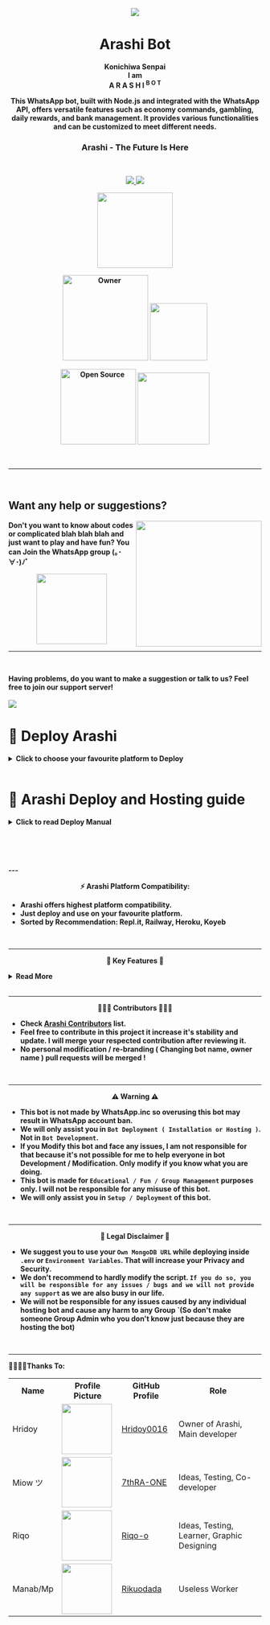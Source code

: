 <p align="center">
<a href="https://github.com/Hridoy0016/Arashi">
    <img src="https://thumbsnap.com/i/Fe7qFtwf.jpg">
  </a>

<h1 align="center"> Arashi </sup> Bot
</h1>

<p align="center"> 
    <b>Konichiwa Senpai <br>
        I am <br>
    A R A S H I <sup>B O T</sup> <br>
        <p align="center">This WhatsApp bot, built with Node.js and integrated with the WhatsApp API, offers versatile features such as economy commands, gambling, daily rewards, and bank management. It provides various functionalities and can be customized to meet different needs.
<br>
<h3 align="center"> Arashi  - The Future Is Here
</h4>

<br>

<p align="center">
  <a href="https://github.com/Hridoy0016/Night/fork">
    <img src="https://img.shields.io/github/forks/Hriody0016/Arashi?label=Fork&style=social">
    
    
  <a href="https://github.com/Hridoy0016/Night/stargazers">
    <img src="https://img.shields.io/github/stars/Hridoy0016/Arashi?style=social">
  </a>
<p align="center">
<a href="https://github.com/Hridoy0016/Arashi"><img src="https://hits.seeyoufarm.com/api/count/incr/badge.svg?url=https%3A%2F%2Fgithub.com%2FHridoy0016%2FArashi-MD&count_bg=%23FFA305&title_bg=%23555555&icon=&icon_color=%23E7E7E7&title=People+Visited&edge_flat=false)](https://hits.seeyoufarm.com" width="150px" /></a>
</p>


  
<p align="center">
<a href="https://github.com/Hridoy0016"><img title="Owner" src="https://img.shields.io/badge/Owner-Hridoy-white.svg?style=for-the-badge&logo=github" width="170px"></a>

 <a href="https://github.com/Hridoy0016/Arashi/blob/main/LICENSE.md">
  
<img src='https://img.shields.io/github/license/Hridoy0016/Arashi?color=%231e81b0&style=for-the-badge' width="114px">

<p align="center">
<a href="https://github.com/Hridoy0016"><img title="Open Source" src="https://img.shields.io/badge/Open%20Source-YES-green.svg?style=for-the-badge" width="150px"></a>
<a href="https://github.com/Hridoy0016"><img title="" src="https://img.shields.io/badge/Maintained-YES-green.svg?style=for-the-badge" width="143px"></a>
</p>
<br>

---
 <br>


## Want any help or suggestions? 

<img src="https://i.imgur.com/d56z25o.png" width=250px align="right">

Don't you want to know about codes or complicated blah blah blah and just want to play and have fun? You can Join the WhatsApp group   (｡･∀･)ﾉﾞ
<p align="center" >
<a href="https://cutt.ly/Uwi458qQ"><img src="https://img.shields.io/badge/Join Group-25D366?style=for-the-badge&logo=whatsapp&logoColor=white" width="140px">
</a>
</p>
    
---
<br>

Having problems, do you want to make a suggestion or talk to us? Feel free to join our support server!
<br>
<br>
<a href="https://discord.gg/Ft5Wf6zg">
<img src="https://invidget.switchblade.xyz/Ft5Wf6zg">
</a>

# 📱 Deploy Arashi

<details close>
<summary>Click to choose your favourite platform to Deploy</summary>
 
<br><br>   
    
<h4 align="center"> Deploy on Repl.it
</h4>

<p align="center" >
    <a href="https://repl.it/github/Hridoy0016/Arashi">
    <img src="https://i.ibb.co/zrB5kMh/deploy-on-repl.jpg" width="170px" alt="Deploy on Heroku" >
    </a>
    <br>     
    
</p>

<p align="center" >
    <br>
    __________________________
    <br>
</p>   
      
      
      
<h4 align="center"> Deploy on Railway 
</h4>
  
<p align="center">
    <a href="https://railway.app/template/tZWmhj?referralCode=f3gg2m">
    <img src="https://railway.app/button.svg" alt="Deploy on Railway" width="170px">
    </a>
    <br>
  
</p>

<p align="center" >
    <br>
    __________________________
    <br>
</p>

<br>
      
<h4 align="center"> Deploy on Koyeb
</h4>
      
<p align="center">
    <a href="https://app.koyeb.com/apps/deploy?type=docker&image=quay.io/Hridoy0016/Arashi:main&env[PORT]=8000&env[PREFIX]=-&&env[MONGODB]=mongodb+srv://fantox001:zjmbvgwr52@cluster0.qh05pl9.mongodb.net/?retryWrites=true&w=majority&&env[SESSION_ID]=enterYourSession&&env[MODS]=919394181455,919394124549&&env[TENOR_API_KEY]=AIzaSyCyouca1_KKy4W_MG1xsPzuku5oa8W358c&&env[PACKNAME]=Arashi&&env[AUTHOR]=Hridoy&&name=night">
    <img src="https://www.koyeb.com/static/images/deploy/button.svg" alt="Deploy on Koyeb" width="155px">
    </a>
   <br>     
    
</p>


<p align="center" >
    <br>
    __________________________
    <br>
</p>


<br>
 
<h4 align="center"> Deploy on Heroku
</h4>

</p>

<p align="center" >
    <a href="https://heroku.com/deploy?template=https://github.com/Hridoy0016/Arashi">
    <img src="https://www.herokucdn.com/deploy/button.png" width="160px" alt="Deploy on Heroku" >
    </a>

</p>

<p align="center" >
    <br>
    __________________________
    <br>
</p>


<br>


<h4 align="center"> Deploy on Mogenius
</h4>
  
<p align="center">
    <a href="https://studio.mogenius.com/">
    <img src="https://www.cloudflare.com/static/90073b1e5bd8a0765640a20febb3dc22/mogenius_logo_quer.png" alt="Deploy on Mogenius" width="170px">
    </a>
    
</p>

<p align="center" >
    <br>
    __________________________
    <br>
</p>

<br>

<h4 align="center"> Deploy on Uffizzi
</h4>
  
<p align="center">
    <a href="https://www.uffizzi.com/">
    <img src="https://i.ibb.co/Y29Kv4X/Screenshot-195.png" alt="Deploy on Uffizzi" width="125px">
    </a>
    
</p>

<p align="center" >
    <br>
    __________________________
    <br>
</p>


<br>

<h4 align="center"> Deploy on BoxMineWorld
</h4>
  
<p align="center">
    <a href="https://dash.boxmineworld.com/">
    <img src="https://graph.org/file/2af0e67f320986702ea24.jpg" alt="Deploy on Boxmineworld" width="175px">
    </a>
    
</p>

<p align="center" >
    <br>
    __________________________
    <br>
</p>



</details>

<br>
    
# 📑 Arashi Deploy and Hosting guide

<details close>
<summary>Click to read Deploy Manual</summary>    
    
## 🔶 Repl.it Deploy:
      
- [Fork Main Repo](https://github.com/Hridoy0016/Arashi/fork)
- Create a MongoDB URL. Need help? Watch videos on YouTube for MongoDB URL.
- Click on `Deploy to Repl.it` button ( `For those who didn't modified bot.`). In other case (`For those who modified bot.`) edit README.md file and chage the repo link of Repl.it deply button from `https://github.com/Hridoy0016/Arashi` to your fork URL `https://github.com/<Your GitHub Username>/<Your Arashi fork repo name>`.
- After cloning is done in Repl.it go to `Secrets` in your Repl.it project and put these values (Mandatory).
  
<br>
      
KEY | VALUE
-- | --
MODS | Phone numbers in this format (`919394181455`,`917086600730`) without `+` or `SPACE`.
MONGODB | Your MongoDB URL
SESSION_ID | Any random value (`EX: gwfdrte5678`) and `keep it copied`.
PREFIX | Any single special character except `@` (`Ex: . or / or * or , etc.`)
TENOR_API_KEY | Your tenor API key if you have. Or use this public one: `AIzaSyCyouca1_KKy4W_MG1xsPzuku5oa8W358c`
  
<br>
      
- Next click on `Green Play button` in Repl.it to start bot installation.
- After it's deployed an webpage should appear just put your Previously copied `Session ID` and click on `Get QR`.
- Scan the QR from WhatsApp ---> Linked devices ---> Link a device.
- After connecting come back to Repl.it and copy that Website (Webview) link from Repl.it.
- Next create a [UptimeRobot](https://uptimerobot.com/?rid=40f9e46fb079d4) account and add that copied lin kas an `HTTPS` monitor in UptimeRobot.
- UptimeRobot will prevent Repl.it's auto sleep.
      
<br><br>
      
      
      
## ⚛️ Heroku Deploy:
      
- [Fork Main Repo](https://github.com/Hridoy0016/Arashi/fork)
- Create a MongoDB URL. Need help? Watch videos on YouTube for MongoDB URL.
- Click on `Deploy to Heroku` button ( `For those who didn't modified bot.`). In other case (`For those who modified bot.`) edit README.md file and chage the repo link of Repl.it deply button from `https://github.com/Hridoy0016/Arashi` to your fork URL `https://github.com/<Your GitHub Username>/<Your Arashi fork repo name>` also got to `app.json` and change `Website` ans `Repository` link from my link to your link. Then click on `Deploy to Heroku` button.
- Then put these values in environment variables accordint to instructions (Mandatory).
  
<br>
      
KEY | VALUE
-- | --
MODS | Phone numbers in this format (`919394181455`,`917086600730`) without `+` or `SPACE`.
MONGODB | Your MongoDB URL
SESSION_ID | Any random value (`EX: gwfdrte5678`) and `keep it copied`.
PREFIX | Any single special character except `@` (`Ex: . or / or * or , etc.`)
TENOR_API_KEY | Your tenor API key if you have. Or use this public one: `AIzaSyCyouca1_KKy4W_MG1xsPzuku5oa8W358c`
  
<br>
      
- Next start deploy and wait for 3-4 minutes.
- After it's done click on `Manage App`.
- Next go to `Recources` then turn on `Web: npm start` and disable other one `If there is any other button.`
- After that go to More ---> view logs and wait for qr to appear.
- When you see broken QRs are appearing chick on `Open app` and put your Previously copied `Session ID` and click on `Get QR`.
- Scan the QR from WhatsApp ---> Linked devices ---> Link a device.
      
<br><br>      
      
    
## 🔷 Railway Deploy:   
- [Fork Main Repo](https://github.com/Hridoy0016/Arashi/fork)
- Create a MongoDB URL. Need help? Watch this short 1 minute [Video Guide](https://youtube.com/shorts/pIHvoXkwmq4?feature=share) for MongoDB URL.
- Click on `Deploy to Railway` button ( `For those who didn't modified bot.`). If you modified bot and want to deploy your modified version in Railway then that button will not help you. Go to Railway website and deploy github repo from there manually.
- Those who are deploying through button: Put all necessary details there according to instructions given there.
- Those who are deploying manually from Railway website put these `Enviroment Variables` before start deploying ( Mandatory).
      
<br>
      
KEY | VALUE
-- | --
MODS | Phone numbers in this format (`919394181455`,`917086600730`) without `+` or `SPACE`.
MONGODB | Your MongoDB URL
SESSION_ID | Any random value (`EX: gwfdrte5678`) and `keep it copied`.
PREFIX | Any single special character except `@` (`Ex: . or / or * or , etc.`)
TENOR_API_KEY | Your tenor API key if you have. Or use this public one: `AIzaSyCyouca1_KKy4W_MG1xsPzuku5oa8W358c`
  
<br>      
 
- 5-6 minutes later when Deploy is completed click on that generated domain to go to QR page.
- just put your Previously copied `Session ID` and click on `Get QR`.
- Scan the QR from WhatsApp ---> Linked devices ---> Link a device.
- If you are having issues follow [Railway Deploy Tutorial](https://youtu.be/Qs6ryWnEtu8).
      
<br><br> 
      
      
      
      
## ❇️ Koyeb Deploy:   
- [Fork Main Repo](https://github.com/Hridoy0016/Arashi/fork)
- Create a MongoDB URL. Need help? Watch this short 1 minute [Video Guide](https://youtube.com/shorts/pIHvoXkwmq4?feature=share) for MongoDB URL.
- Click on `Deploy to Railway` button ( `For those who didn't modified bot.`). If you modified bot and want to deploy your modified version `I'm sorry to say as Koyeb works through Quay.io hosted docker so you can't deploy your modified version in fully 100% working state.` Though you can deploy manually your Github repo in Koyeb but in that case bot's 100% commands will not work.
- Those who are deploying through button: Put all necessary details there according to instructions given there (Don't forget to change MongoDB URL an put your URL).
- Those who are deploying manually from Koyeb website put these `Enviroment Variables` before start deploying ( Mandatory).
      
<br>
      
KEY | VALUE
-- | --
MODS | Phone numbers in this format (`919394181455`,`917086600730`) without `+` or `SPACE`.
MONGODB | Your MongoDB URL
SESSION_ID | Any random value (`EX: gwfdrte5678`) and `keep it copied`.
PREFIX | Any single special character except `@` (`Ex: . or / or * or , etc.`)
TENOR_API_KEY | Your tenor API key if you have. Or use this public one: `AIzaSyCyouca1_KKy4W_MG1xsPzuku5oa8W358c`
  
<br>
      
- 10 minutes later when Deploy is completed click on that generated weblink to go to QR page.
- just put your Previously copied `Session ID` and click on `Get QR`.
- Scan the QR from WhatsApp ---> Linked devices ---> Link a device.
  

<br><br>
      
    
# 🪟 CMD / VS Code / Powershell / Terminal Deployment Method 

- [Download Updated code](https://github.com/Hridoy0016/Arashi/archive/refs/heads/main.zip) from Main GitHub Repo or Download from your Forked Repo.
- Extract the `.zip` and open Vs code / Cmd / Powershell / Terminal in that directory and give thesse following commands one-by-one:
- Rename `.env.example` to `.env` and fill in the required details in `.env` file and `config.js` (Mandatory).

```
npm i
npm start
```

- To get new QR if you logged out from the WhatsApp linked device section go to `.env` file and change `SESSION_ID` to any random string and save it by clicking on `Commit Changes`.

### ✧ Requirements for CMD/VS code istallation:
- [Node.js](https://nodejs.org/en/download/)
- [Git](https://github.com/git-guides/install-git)
- FFmpeg ( [for Windows](https://www.geeksforgeeks.org/how-to-install-ffmpeg-on-windows/) or [for Linux](https://www.tecmint.com/install-ffmpeg-in-linux/) or [for Mac](https://ffmpeg.org/download.html) )
- Libwebp (Not necesary for Windows).

Note: If you don't pre-install these before CMD / VS code Installation bot will not start!
</br> 

---
<br>  
      

## 🐧 UserLand Deployment Method (Not Recommented a bit)


#### ⚜️ Download `UserLand` application old version ( 3.1.2 ) from [Here](https://m.apkpure.com/userland-linux-on-android/tech.ula/variant/3.1.2-APK).
#### ⚜️ Install `Debian` terminal in userland.
#### ⚜️ Rename `.env.example` to `.env` and fill in the required details in `.env` file and `config.js` (Mandatory).

</p>

### UserLand commands:


```
sudo apt update
sudo apt upgrade
sudo apt install bash
sudo apt-get install libwebp-dev
sudo apt install git
sudo apt install nodejs -y
sudo apt install ffmpeg -y
sudo apt install wget
sudo apt install npm
sudo apt install imagemagick

git clone https://github.com/Hridoy0016/Arashi

ls
cd Arashi
npm i


cd
npm install --global yarn
yarn add sharp
sudo apt install curl


curl -sL https://deb.nodesource.com/setup_18.x | sudo -E bash -


sudo apt-get install -y nodejs
yarn add sharp
cd Arashi
npm i
npm start

``` 
- Note in `git clone <my bot's repo>` section your can use Your customised bot's github link too (For that make sure you [Forked](https://github.com/Hridoy0016/Arashi/fork) this repo and modified `.env` file and `config.js`).
- This method will work on most other bots too.

#### 📌 To stop a bot in Userland
- Tap on `CTRL` button then tap on `C` from keyboard

#### 📌 To start bot again ( While you are inside Atlas-MD folder {use `cd Arashi` to get inside the folder} )
- `npm start` or use `yarn start` to start bot again.


#### 📌 Start bot after UserLand session is cleared
```
cd Arashi
npm start
```
#### 📌 What to do if you logged out from the WhatsApp linked device section and want to get new qr to login
- Go to your GitHub fork of this bot and open `.env` file and change `SESSION_ID` to any random string and save it by clicking on `Commit Changes`.
- Then open `UserLand` and run these commands one-by-one:

```
cd Arashi 
git fetch origin
git merge origin/main
npm start
```


#### ⚜️ Note as UserLand is a physical server so you must keep on your internet connection active to make sure bot works. Otherwise bot will be down.
<br><br>


</details> 
    
<br><br>


 <br>
---
<p align="center"> ⚡️ Arashi Platform Compatibility:
<br>

- Arashi offers highest platform compatibility.
- Just deploy and use on your favourite platform.
- Sorted by Recommendation: Repl.it, Railway, Heroku, Koyeb
      
<br>

---
<p align="center"> 🎀 Key Features 🎀


<details close>
<summary>Read More</summary>
      
<br>

- Read [PublicKeys.md](https://github.com/Hridoy0016/Arashi/blob/main/PublicKeys.md) to use our `provided public keys` if you are lazy to create your own. We have already provided everying you need to run the bot.
- Changeable between `20+ added Characters` ( Arashi, Power, Makima, Rikka, Zero Two, Chika, Miku, Marin Kitagawa ) and more can be added by user inside `BotCharacters.js` file. Type `-charlist` command to get character list.
- Fully powered by MongoDb ( 3 databases added ).
- Self / Public / Private mode.
- Single prefix ( "-" ).
- RPG and Economy added ( More coming soon ).
- Group Chatbot / Dm Chatbot ( Only reply on quoted messages and and be turned off ).
- 100+ NSFW commands.
- Highest Commands and Features.
- User Banning / Group Banning.
- Highest Security compared to most other public bots.

</details>    
    
<br>

---
<p align="center"> 🧑🏻‍💻 Contributors 🧑🏻‍💻

- Check [Arashi Contributors](https://github.com/Hridoy0016/Arashi/graphs/contributors) list.
- Feel free to contribute in this project it increase it's stability and update. I will merge your respected contribution after reviewing it.
- No personal modification / re-branding ( Changing bot name, owner name ) pull requests will be merged !
    
<br>

---
<p align="center"> ⚠️ Warning ⚠️
    
- This bot is not made by WhatsApp.inc so overusing this bot may result in WhatsApp account ban.
- We will only assist you in `Bot Deployment ( Installation or Hosting )`. Not in `Bot Development`.
- If you Modify this bot and face any issues, I am not responsible for that because it's not possible for me to help everyone in bot Development / Modification. Only modify if you know what you are doing.
- This bot is made for `Educational / Fun / Group Management` purposes only. I will not be responsible for any misuse of this bot.
- We will only assist you in `Setup / Deployment` of this bot.

<br>

---
<p align="center"> 📛 Legal Disclaimer 📛

- We suggest you to use your `Own MongoDB URL` while deploying inside `.env` or `Environment Variables`. That will increase your Privacy and Security.
- We don't recommend to hardly modify the script. `If you do so, you will be responsible for any issues / bugs and we will not provide any support` as we are also busy in our life.
- We will not be responsible for any issues caused by any individual hosting bot and cause any harm to any Group `(So   don't make someone Group Admin who you don't know just because they are hosting the bot)

<br>

---
🫱🏻‍🫲🏻Thanks To:
<table>
  <tr>
    <th>Name</th>
    <th>Profile Picture</th>
    <th>GitHub Profile</th>
    <th>Role</th>
  </tr>
  <tr>
    <td>Hridoy</td>
    <td><a href="https://github.com/Hridoy0016"><img src="https://github.com/Hridoy0016.png?size=100" width="100" height="100"></a></td>
    <td><a href="https://github.com/Hridoy0016">Hridoy0016</a></td>
    <td>Owner of Arashi, Main developer</td>
  </tr>
  <tr>
    <td>Miow ツ</td>
    <td><a href="https://github.com/7thRA-ONE"><img src="https://github.com/7thRA-ONE.png?size=100" width="100" height="100"></a></td>
    <td><a href="https://github.com/7thRA-ONE">7thRA-ONE</a></td>
    <td>Ideas, Testing, Co-developer</td>
  </tr>
  <tr>
    <td>Riqo</td>
    <td><a href="https://github.com/Riqo-o"><img src="https://github.com/Riqo-o.png?size=100" width="100" height="100"></a></td>
    <td><a href="https://github.com/Riqo-o">Riqo-o</a></td>
    <td>Ideas, Testing, Learner, Graphic Designing</td>
  </tr>
  <tr>
    <td>Manab/Mp</td>
    <td><a href="https://github.com/Rikuodada"><img src="https://github.com/Rikuodada.png?size=100" width="100" height="100"></a></td>
    <td><a href="https://github.com/Rikuodada">Rikuodada</a></td>
    <td>Useless Worker</td>
  </tr>
</table>


